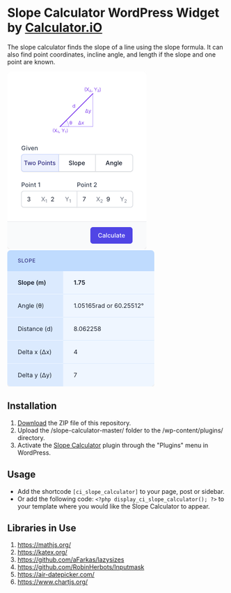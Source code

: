 # Slope Calculator WordPress Widget by [Calculator.iO](https://www.calculator.io/ "Calculator.iO Homepage")

The slope calculator finds the slope of a line using the slope formula. It can also find point coordinates, incline angle, and length if the slope and one point are known.

![Slope Calculator Input Form](/assets/images/screenshot-1.png "Slope Calculator Input Form")
![Slope Calculator Calculation Results](/assets/images/screenshot-2.png "Slope Calculator Calculation Results")

## Installation

1. [Download](https://github.com/pub-calculator-io/age-calculator/archive/refs/heads/master.zip) the ZIP file of this repository.
2. Upload the /slope-calculator-master/ folder to the /wp-content/plugins/ directory.
3. Activate the [Slope Calculator](https://www.calculator.io/slope-calculator/ "Slope Calculator Homepage") plugin through the "Plugins" menu in WordPress.

## Usage
* Add the shortcode `[ci_slope_calculator]` to your page, post or sidebar.
* Or add the following code: `<?php display_ci_slope_calculator(); ?>` to your template where you would like the Slope Calculator to appear.

## Libraries in Use
1. https://mathjs.org/
2. https://katex.org/
3. https://github.com/aFarkas/lazysizes
4. https://github.com/RobinHerbots/Inputmask
5. https://air-datepicker.com/
6. https://www.chartjs.org/
